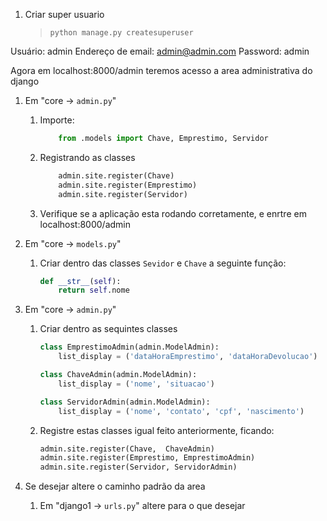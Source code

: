 1. Criar super usuario
    >`python manage.py createsuperuser`

Usuário: admin
Endereço de email: admin@admin.com
Password: admin

Agora em localhost:8000/admin teremos acesso a area administrativa do django

1. Em "core -> `admin.py`"
    1. Importe: 
        ``` python
            from .models import Chave, Emprestimo, Servidor 
        ```
    1. Registrando as classes
        ``` python
            admin.site.register(Chave)
            admin.site.register(Emprestimo)
            admin.site.register(Servidor)
        ```
    1. Verifique se a aplicação esta rodando corretamente, e enrtre em localhost:8000/admin

1. Em "core -> `models.py`"
    1. Criar dentro das classes ``Sevidor`` e ``Chave`` a seguinte função:
        ``` python
        def __str__(self):
            return self.nome
        ```
1. Em "core -> `admin.py`"
    1. Criar dentro as sequintes classes
        ``` python
        class EmprestimoAdmin(admin.ModelAdmin):
            list_display = ('dataHoraEmprestimo', 'dataHoraDevolucao')

        class ChaveAdmin(admin.ModelAdmin):
            list_display = ('nome', 'situacao')

        class ServidorAdmin(admin.ModelAdmin):
            list_display = ('nome', 'contato', 'cpf', 'nascimento')
        ```
    1. Registre estas classes igual feito anteriormente, ficando:
        ``` python django
        admin.site.register(Chave,  ChaveAdmin)
        admin.site.register(Emprestimo, EmprestimoAdmin)
        admin.site.register(Servidor, ServidorAdmin)  
        ```

1. Se desejar altere o caminho padrão da area
    1. Em "django1 -> ``urls.py``"
        altere para o que desejar